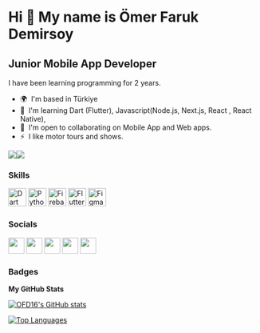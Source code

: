 Hi 👋 My name is Ömer Faruk Demirsoy
==============================

Junior Mobile App Developer
--------------------------

I have been learning programming for 2 years.

* 🌍  I'm based in Türkiye
* 🧠  I'm learning Dart (Flutter), Javascript(Node.js, Next.js, React , React Native),
* 🤝  I'm open to collaborating on Mobile App and Web apps.
* ⚡  I like motor tours and shows.

<a href="https://www.twitter.com/Omer_Frk_Dmrsy" target="_blank" rel="noreferrer"><img
src="https://img.shields.io/twitter/follow/Omer_Frk_Dmrsy?logo=twitter&style=for-the-badge&color=3382ed&labelColor=1c1917"
/></a><a href="https://www.github.com/OFD16" target="_blank" rel="noreferrer"><img
src="https://img.shields.io/github/followers/OFD16?logo=github&style=for-the-badge&color=3382ed&labelColor=1c1917" /></a>

### Skills

<p align="left">
<a href="https://dart.dev/" target="_blank" rel="noreferrer"><img src="https://raw.githubusercontent.com/danielcranney/readme-generator/main/public/icons/skills/dart-colored.svg" width="36" height="36" alt="Dart" /></a>
<a href="https://www.python.org/" target="_blank" rel="noreferrer"><img src="https://raw.githubusercontent.com/danielcranney/readme-generator/main/public/icons/skills/python-colored.svg" width="36" height="36" alt="Python" /></a>
<a href="https://firebase.google.com/" target="_blank" rel="noreferrer"><img src="https://raw.githubusercontent.com/danielcranney/readme-generator/main/public/icons/skills/firebase-colored.svg" width="36" height="36" alt="Firebase" /></a>
<a href="https://flutter.dev/" target="_blank" rel="noreferrer"><img src="https://raw.githubusercontent.com/danielcranney/readme-generator/main/public/icons/skills/flutter-colored.svg" width="36" height="36" alt="Flutter" /></a>
<a href="https://www.figma.com/" target="_blank" rel="noreferrer"><img src="https://raw.githubusercontent.com/danielcranney/readme-generator/main/public/icons/skills/figma-colored.svg" width="36" height="36" alt="Figma" /></a>
</p>


### Socials

<p align="left"> <a href="https://discord.com/users/Bacaksız#2465" target="_blank" rel="noreferrer"><img src="https://raw.githubusercontent.com/danielcranney/readme-generator/main/public/icons/socials/discord.svg" width="32" height="32" /></a> <a href="https://www.github.com/OFD16" target="_blank" rel="noreferrer"><img src="https://raw.githubusercontent.com/danielcranney/readme-generator/main/public/icons/socials/github.svg" width="32" height="32" /></a> <a href="http://www.instagram.com/omer_farukdemirsoy" target="_blank" rel="noreferrer"><img src="https://raw.githubusercontent.com/danielcranney/readme-generator/main/public/icons/socials/instagram.svg" width="32" height="32" /></a> <a href="https://www.stackoverflow.com/users/18513704/Ömer-faruk-demirsoy" target="_blank" rel="noreferrer"><img src="https://raw.githubusercontent.com/danielcranney/readme-generator/main/public/icons/socials/stackoverflow.svg" width="32" height="32" /></a> <a href="https://www.twitter.com/Omer_Frk_Dmrsy" target="_blank" rel="noreferrer"><img src="https://raw.githubusercontent.com/danielcranney/readme-generator/main/public/icons/socials/twitter.svg" width="32" height="32" /></a></p>

### Badges

<b>My GitHub Stats</b>

<a href="http://www.github.com/OFD16"><img src="https://github-readme-stats.vercel.app/api?username=OFD16&show_icons=true&hide=&count_private=true&title_color=ffffff&text_color=ffffff&icon_color=3382ed&bg_color=1c1917&hide_border=true&show_icons=true" alt="OFD16's GitHub stats" /></a>

<a href="https://github.com/OFD16" align="left"><img src="https://github-readme-stats.vercel.app/api/top-langs/?username=OFD16&langs_count=10&title_color=ffffff&text_color=ffffff&icon_color=3382ed&bg_color=1c1917&hide_border=true&locale=en&custom_title=Top%20%Languages" alt="Top Languages" /></a>
